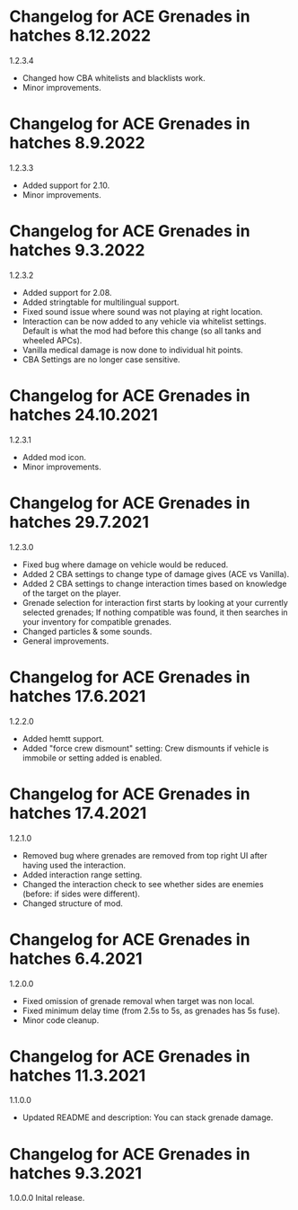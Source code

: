 # Changelog for ACE Grenades in hatches 8.12.2022

1.2.3.4
- Changed how CBA whitelists and blacklists work.
- Minor improvements.

# Changelog for ACE Grenades in hatches 8.9.2022

1.2.3.3
- Added support for 2.10.
- Minor improvements.

# Changelog for ACE Grenades in hatches 9.3.2022

1.2.3.2
- Added support for 2.08.
- Added stringtable for multilingual support.
- Fixed sound issue where sound was not playing at right location.
- Interaction can be now added to any vehicle via whitelist settings. Default is what the mod had before this change (so all tanks and wheeled APCs).
- Vanilla medical damage is now done to individual hit points.
- CBA Settings are no longer case sensitive.

# Changelog for ACE Grenades in hatches 24.10.2021

1.2.3.1
- Added mod icon.
- Minor improvements.

# Changelog for ACE Grenades in hatches 29.7.2021

1.2.3.0
- Fixed bug where damage on vehicle would be reduced.
- Added 2 CBA settings to change type of damage gives (ACE vs Vanilla).
- Added 2 CBA settings to change interaction times based on knowledge of the target on the player.
- Grenade selection for interaction first starts by looking at your currently selected grenades; If nothing compatible was found, it then searches in your inventory for compatible grenades.
- Changed particles & some sounds.
- General improvements.

# Changelog for ACE Grenades in hatches 17.6.2021

1.2.2.0
- Added hemtt support.
- Added "force crew dismount" setting: Crew dismounts if vehicle is immobile or setting added is enabled.

# Changelog for ACE Grenades in hatches 17.4.2021

1.2.1.0
- Removed bug where grenades are removed from top right UI after having used the interaction.
- Added interaction range setting.
- Changed the interaction check to see whether sides are enemies (before: if sides were different).
- Changed structure of mod.

# Changelog for ACE Grenades in hatches 6.4.2021

1.2.0.0
- Fixed omission of grenade removal when target was non local.
- Fixed minimum delay time (from 2.5s to 5s, as grenades has 5s fuse).
- Minor code cleanup.

# Changelog for ACE Grenades in hatches 11.3.2021

1.1.0.0
- Updated README and description: You can stack grenade damage.

# Changelog for ACE Grenades in hatches 9.3.2021

1.0.0.0
Inital release.
